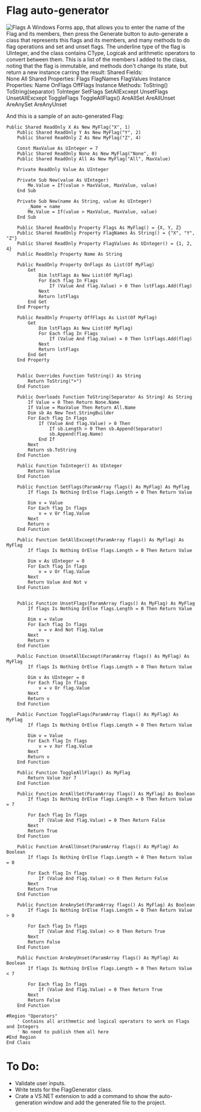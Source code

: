 # Flag auto-generator
![Flags](https://user-images.githubusercontent.com/48354902/97733916-1c518380-1ae1-11eb-8454-c197d006b826.jpg)
A Windows Forms app, that allows you to enter the name of the Flag and its members, then press the Generate button to auto-generate a class that represents this flags and its members, and many methods to do flag operations and set and unset flags.
The underline type of the flag is UInteger, and the class contains CType, Logicak and arithmetic operators to convert between them. 
This is a list of the members I added to the class, noting that the flag is immutable, and methods don't change its state, but return a new instance carring the result:
Shared Fields:  
    None
    All
Shared Properties:
    Flags
    FlagNames 
    FlagValues
Instance Properties:
    Name
    OnFlags 
    OffFlags
Instance Methods:
    ToString()
    ToString(separator)
    ToInteger
    SetFlags
    SetAllExcxept
    UnsetFlags
    UnsetAllExcxept
    ToggleFlags
    ToggleAllFlags()
    AreAllSet
    AreAllUnset
    AreAnySet
    AreAnyUnset

And this is a sample of an auto-generated Flag:
```VB.NET
Public Shared ReadOnly X As New MyFlag("X", 1)
    Public Shared ReadOnly Y As New MyFlag("Y", 2)
    Public Shared ReadOnly Z As New MyFlag("Z", 4)

    Const MaxValue As UInteger = 7
    Public Shared ReadOnly None As New MyFlag("None", 0)
    Public Shared ReadOnly All As New MyFlag("All", MaxValue)

    Private ReadOnly Value As UInteger

    Private Sub New(value As UInteger)
        Me.Value = If(value > MaxValue, MaxValue, value)
    End Sub

    Private Sub New(name As String, value As UInteger)
        _Name = name
        Me.Value = If(value > MaxValue, MaxValue, value)
    End Sub

    Public Shared ReadOnly Property Flags As MyFlag() = {X, Y, Z}
    Public Shared ReadOnly Property FlagNames As String() = {"X", "Y", "Z"}
    Public Shared ReadOnly Property FlagValues As UInteger() = {1, 2, 4}
    Public ReadOnly Property Name As String

    Public ReadOnly Property OnFlags As List(Of MyFlag)
        Get
            Dim lstFlags As New List(Of MyFlag)
            For Each flag In Flags
                If (Value And flag.Value) > 0 Then lstFlags.Add(flag)
            Next
            Return lstFlags
        End Get
    End Property

    Public ReadOnly Property OffFlags As List(Of MyFlag)
        Get
            Dim lstFlags As New List(Of MyFlag)
            For Each flag In Flags
                If (Value And flag.Value) = 0 Then lstFlags.Add(flag)
            Next
            Return lstFlags
        End Get
    End Property


    Public Overrides Function ToString() As String
        Return ToString("+")
    End Function

    Public Overloads Function ToString(Separator As String) As String
        If Value = 0 Then Return None.Name
        If Value = MaxValue Then Return All.Name
        Dim sb As New Text.StringBuilder
        For Each flag In Flags
            If (Value And flag.Value) > 0 Then
                If sb.Length > 0 Then sb.Append(Separator)
                sb.Append(flag.Name)
            End If
        Next
        Return sb.ToString
    End Function

    Public Function ToInteger() As UInteger
        Return Value
    End Function

    Public Function SetFlags(ParamArray flags() As MyFlag) As MyFlag
        If flags Is Nothing OrElse flags.Length = 0 Then Return Value

        Dim v = Value
        For Each flag In flags
            v = v Or flag.Value
        Next
        Return v
    End Function

    Public Function SetAllExcxept(ParamArray flags() As MyFlag) As MyFlag
        If flags Is Nothing OrElse flags.Length = 0 Then Return Value

        Dim v As UInteger = 0
        For Each flag In flags
            v = v Or flag.Value
        Next
        Return Value And Not v
    End Function


    Public Function UnsetFlags(ParamArray flags() As MyFlag) As MyFlag
        If flags Is Nothing OrElse flags.Length = 0 Then Return Value

        Dim v = Value
        For Each flag In flags
            v = v And Not flag.Value
        Next
        Return v
    End Function

    Public Function UnsetAllExcxept(ParamArray flags() As MyFlag) As MyFlag
        If flags Is Nothing OrElse flags.Length = 0 Then Return Value

        Dim v As UInteger = 0
        For Each flag In flags
            v = v Or flag.Value
        Next
        Return v
    End Function

    Public Function ToggleFlags(ParamArray flags() As MyFlag) As MyFlag
        If flags Is Nothing OrElse flags.Length = 0 Then Return Value

        Dim v = Value
        For Each flag In flags
            v = v Xor flag.Value
        Next
        Return v
    End Function

    Public Function ToggleAllFlags() As MyFlag
        Return Value Xor 7
    End Function

    Public Function AreAllSet(ParamArray flags() As MyFlag) As Boolean
        If flags Is Nothing OrElse flags.Length = 0 Then Return Value = 7

        For Each flag In flags
            If (Value And flag.Value) = 0 Then Return False
        Next
        Return True
    End Function

    Public Function AreAllUnset(ParamArray flags() As MyFlag) As Boolean
        If flags Is Nothing OrElse flags.Length = 0 Then Return Value = 0

        For Each flag In flags
            If (Value And flag.Value) <> 0 Then Return False
        Next
        Return True
    End Function

    Public Function AreAnySet(ParamArray flags() As MyFlag) As Boolean
        If flags Is Nothing OrElse flags.Length = 0 Then Return Value > 0

        For Each flag In flags
            If (Value And flag.Value) <> 0 Then Return True
        Next
        Return False
    End Function

    Public Function AreAnyUnset(ParamArray flags() As MyFlag) As Boolean
        If flags Is Nothing OrElse flags.Length = 0 Then Return Value < 7

        For Each flag In flags
            If (Value And flag.Value) = 0 Then Return True
        Next
        Return False
    End Function

#Region "Operators"
    ' Contains all arithmetic and logical operators to work on Flags and Integers
    ' No need to publish them all here
#End Region
End Class
```

# To Do:
- Validate user inputs.
- Write tests for the FlagGenerator class.
- Crate a VS.NET extension to add a command to show the auto-generation window and add the generated file to the project.